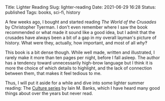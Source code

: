 Title: Lighter Reading
Slug: lighter-reading
Date: 2021-06-29 16:28
Status: published
Tags: books, sci-fi, history

A few weeks ago, I bought and started reading _The World of the Crusades_ by Christopher Tyerman.
I don't even remember where I saw the book recommended or what made it sound like a good idea, but I admit 
that the crusades have always been a bit of a gap in my overall layman's picture of history. What were they,
actually, how important, and most of all _why_‽

This book is a bit dense though. While well made, written and illustrated, I rarely make it more than ten pages
per night, before I fall asleep. The author has a tendency toward unnecessarily high-brow language
but I think it is more the choice of which details to highlight, and the lack of connection between them,
that makes it feel tedious to me.

Thus, I will put it aside for a while and dive into some lighter summer reading: The [Culture series](https://en.wikipedia.org/wiki/Culture_series)
by Iain M. Banks, which I have heard many good things about over the years but never read.

